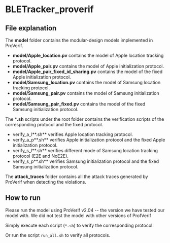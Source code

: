# BLETracker_proverif
## File explanation

The **model** folder contains the modular-design models implemented in ProVerif.

- **model/Apple_location.pv** contains the model of Apple location tracking protocol.
- **model/Apple_pair.pv** contains the model of Apple initialization protocol.
- **model/Apple_pair_fixed_id_sharing.pv** contains the model of the fixed Apple initialization protocol.
- **model/Samsung_location.pv** contains the model of Samsung location tracking protocol.
- **model/Samsung_pair.pv** contains the model of Samsung initialization protocol.
- **model/Samsung_pair_fixed.pv** contains the model of the fixed Samsung initialization protocol.

The ***.sh** scripts under the root folder contains the verification scripts of the corresponding protocol and the fixed protocol.

- verify_a_l**.sh** verifies Apple location tracking protocol.
- verify_a_p**.sh** verifies Apple initialization protocol and the fixed Apple initialization protocol.
- verify_s_l**.sh** verifies different mode of Samsung location tracking protocol (E2E and NoE2E).
- verify_s_p**.sh** verifies Samsung initialization protocol and the fixed Samsung initialization protocol.

The **attack_traces** folder contains all the attack traces generated by ProVerif when detecting the violations.

## How to run

Please run the model using ProVerif v2.04 -- the version we have tested our model with. We did not test the model with other versions of ProfVerif

Simply execute each script (`*.sh`) to verify the corresponding protocol.

Or run the script `run_all.sh` to verify all protocols.
